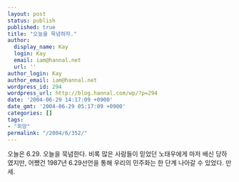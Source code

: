 ```yaml
---
layout: post
status: publish
published: true
title: "오늘을 묵념하자."
author:
  display_name: Kay
  login: Kay
  email: iam@hannal.net
  url: ''
author_login: Kay
author_email: iam@hannal.net
wordpress_id: 294
wordpress_url: http://blog.hannal.com/wp/?p=294
date: '2004-06-29 14:17:09 +0900'
date_gmt: '2004-06-29 05:17:09 +0900'
categories: []
tags:
- "희망"
permalink: "/2004/6/352/"
---
```

<p>오늘은 6.29. 오늘을 묵념한다. 비록 많은 사람들이 믿었던 노태우에게 마저 배신 당하였지만, 어쨌건 1987년 6.29선언을 통해 우리의 민주화는 한 단계 나아갈 수 있었다. 만세.</p>
